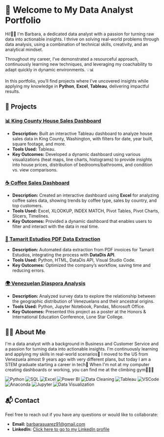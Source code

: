 # 🎯 Welcome to My Data Analyst Portfolio

Hi!👋🏽  I'm Barbara, a dedicated data analyst with a passion for turning raw data into actionable insights. I thrive on solving real-world problems through data analysis, using a combination of technical skills, creativity, and an analytical mindset. 

Throughout my career, I’ve demonstrated a resourceful approach, continuously learning new techniques, and leveraging my coachability to adapt quickly in dynamic environments. 💡📊

In this portfolio, you’ll find projects where I’ve uncovered insights while applying my knowledge in **Python**, **Excel**, **Tableau**, delivering impactful results.

## 💼 Projects

### [📊 King County House Sales Dashboard](./washington_house_sales_analysis)
- **Description:** Built an interactive Tableau dashboard to analyze house sales data in King County, Washington, with filters for date, year built, square footage, and more.
- **Tools Used:** Tableau.
- **Key Outcomes:** Developed a dynamic dashboard using various visualizations (heat maps, line charts, histograms) to provide insights into house prices, distribution of bedrooms/bathrooms, and condition vs. view comparisons.

### [☕ Coffee Sales Dashboard](./coffee_sales_dashboard)
- **Description:** Created an interactive dashboard using **Excel** for analyzing coffee sales data, showing trends by coffee type, sales by country, and top customers.
- **Tools Used:** Excel, XLOOKUP, INDEX MATCH, Pivot Tables, Pivot Charts, Slicers, Timelines.
- **Key Outcomes:** Provided a dynamic dashboard that enables users to filter and interact with the data in real time.

### [📄 Tamarit Estudios PDF Data Extraction](./tamarit_estudios_data_extraction) 
- **Description:** Automated data extraction from PDF invoices for Tamarit Estudios, integrating the process with **DataDis API**.
- **Tools Used:** Python, HTML, DataDis API, Visual Studio Code.
- **Key Outcomes:** Optimized the company’s workflow, saving time and reducing errors.

### [🌍 Venezuelan Diaspora Analysis](./venezuelan_diaspora)
- **Description:** Analyzed survey data to explore the relationship between the geographic distribution of Venezuelans and their ancestral origins.
- **Tools Used:** Python, Jupyter Notebook, Pandas, Microsoft Office.
- **Key Outcomes:** Presented this project as a poster at the Honors & International Education Conference, Lone Star College.

## 👩‍💻 About Me
I'm a data analyst with a background in Business and Customer Service and a passion for turning data into actionable insights. I'm continuously learning and applying my skills in real-world scenarios🚀 I moved to the US from Venezuela almost 9 years ago with very different plans, but today I am a STEM graduate starting a career in tech👀 When I'm not at my computer creating dashboards or working, you can find me at the climbing gym🧗🏽‍♀️

![Python](https://img.shields.io/badge/python-3.8-blue)
![SQL](https://img.shields.io/badge/SQL-Database-blue)
![Excel](https://img.shields.io/badge/Excel-Spreadsheet%20Software-green)
![Power BI](https://img.shields.io/badge/Power%20BI-Data%20Visualization-yellow)
![Data Cleaning](https://img.shields.io/badge/Data%20Cleaning-Pandas-blue)
![Tableau](https://img.shields.io/badge/Tableau-Data%20Visualization-orange)
![VSCode](https://img.shields.io/badge/VSCode-Editor-blue)
![Anaconda](https://img.shields.io/badge/Anaconda-Data%20Science%20Platform-green)
![Jupyter](https://img.shields.io/badge/Jupyter-Notebook-orange)
![Data Visualization](https://img.shields.io/badge/Data%20Visualization-Matplotlib%20%26%20Seaborn-red)

## 📬 Contact
Feel free to reach out if you have any questions or would like to collaborate:
- **Email:** [barbarasuarez91@gmail.com](mailto:barbarasuarez91@gmail.com)
- **LinkedIn:** [Click here to go to my LinkedIn profile](https://www.linkedin.com/in/barbara-suarez-868976ab/)
